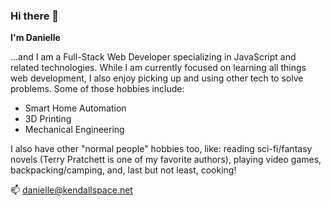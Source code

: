 <!--
**DrAcula27/DrAcula27** is a ✨ _special_ ✨ repository because its `README.md` (this file) appears on your GitHub profile.
-->

### Hi there 👋

<strong>I'm Danielle</strong>

...and I am a Full-Stack Web Developer specializing in JavaScript and related technologies. While I am currently focused on learning all things web development, I also enjoy picking up and using other tech to solve problems. Some of those hobbies include: 
<ul>
  <li>Smart Home Automation</li>
  <li>3D Printing</li>
  <li>Mechanical Engineering</li>
 </ul>

I also have other "normal people" hobbies too, like:
reading sci-fi/fantasy novels (Terry Pratchett is one of my favorite authors), playing video games, backpacking/camping, and, last but not least, cooking!

📫 danielle@kendallspace.net
